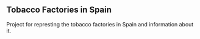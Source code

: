 ## Tobacco Factories in Spain

Project for represting the tobacco factories in Spain and information about it.
